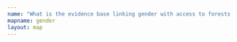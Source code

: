 ```yaml
---
name: "What is the evidence base linking gender with access to forests and use of forest resources for food security in low- and middle-income countries?"
mapname: gender
layout: map
---
```

